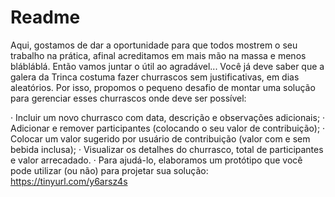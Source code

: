 # Readme

Aqui, gostamos de dar a oportunidade para que todos mostrem o seu trabalho na prática, afinal acreditamos em mais mão na massa e menos blábláblá. Então vamos juntar o útil ao agradável... Você já deve saber que a galera da Trinca costuma fazer churrascos sem justificativas, em dias aleatórios.  Por isso, propomos o pequeno desafio de montar uma solução para gerenciar esses churrascos onde deve ser possível:

·         Incluir um novo churrasco com data, descrição e observações adicionais;
·         Adicionar e remover participantes (colocando o seu valor de contribuição);
·         Colocar um valor sugerido por usuário de contribuição (valor com e sem bebida inclusa);
·         Visualizar os detalhes do churrasco, total de participantes e valor arrecadado.
·         Para ajudá-lo, elaboramos um protótipo que você pode utilizar (ou não) para projetar sua solução: https://tinyurl.com/y6arsz4s
